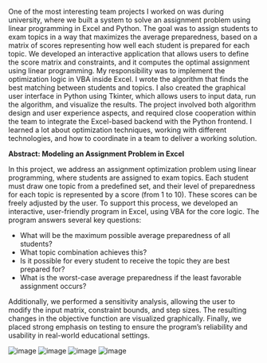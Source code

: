 One of the most interesting team projects I worked on was during university, where we built a system to solve an assignment problem using linear programming in Excel and Python.
The goal was to assign students to exam topics in a way that maximizes the average preparedness, based on a matrix of scores representing how well each student is prepared for each topic.
   We developed an interactive application that allows users to define the score matrix and constraints, and it computes the optimal assignment using linear programming.
My responsibility was to implement the optimization logic in VBA inside Excel. I wrote the algorithm that finds the best matching between students and topics.
I also created the graphical user interface in Python using Tkinter, which allows users to input data, run the algorithm, and visualize the results.
   The project involved both algorithm design and user experience aspects, and required close cooperation within the team to integrate the Excel-based backend with the Python frontend.
I learned a lot about optimization techniques, working with different technologies, and how to coordinate in a team to deliver a working solution.

**Abstract: Modeling an Assignment Problem in Excel**

In this project, we address an assignment optimization problem using linear programming, where students are assigned to exam topics. Each student must draw one topic from a predefined set, and their level of preparedness for each topic is represented by a score (from 1 to 10). These scores can be freely adjusted by the user. To support this process, we developed an interactive, user-friendly program in Excel, using VBA for the core logic.
The program answers several key questions:
- What will be the maximum possible average preparedness of all students?
- What topic combination achieves this?
- Is it possible for every student to receive the topic they are best prepared for?
- What is the worst-case average preparedness if the least favorable assignment occurs?

Additionally, we performed a sensitivity analysis, allowing the user to modify the input matrix, constraint bounds, and step sizes. The resulting changes in the objective function are visualized graphically.
Finally, we placed strong emphasis on testing to ensure the program’s reliability and usability in real-world educational settings.


![image](https://github.com/krisztiankarolyi/Assigment-problem-in-VBA-and-Python/assets/145534392/ccdfd665-825c-43a8-87ca-49f69579b276)
![image](https://github.com/krisztiankarolyi/Assigment-problem-in-VBA-and-Python/assets/145534392/00f5453e-9b64-42c3-a28f-ad33f70f4283)
![image](https://github.com/krisztiankarolyi/Assigment-problem-in-VBA-and-Python/assets/145534392/19704b52-e6c7-4859-8a9c-9d37f3b19eb3)
![image](https://github.com/krisztiankarolyi/Assigment-problem-in-VBA-and-Python/assets/145534392/50f75f23-5dd6-411d-aa95-fdf5c467347d)



